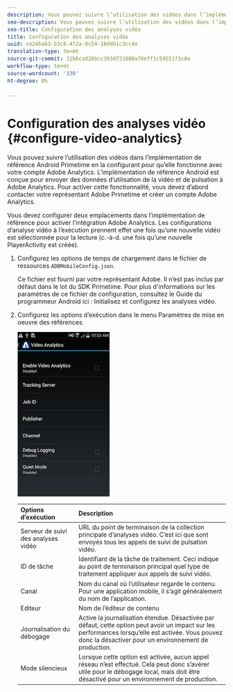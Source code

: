 ```yaml
---
description: Vous pouvez suivre l’utilisation des vidéos dans l’implémentation de référence Android Primetime en la configurant pour qu’elle fonctionne avec votre compte Adobe Analytics.
seo-description: Vous pouvez suivre l’utilisation des vidéos dans l’implémentation de référence Android Primetime en la configurant pour qu’elle fonctionne avec votre compte Adobe Analytics.
seo-title: Configuration des analyses vidéo
title: Configuration des analyses vidéo
uuid: ce2ebab3-b3c8-472a-9c54-16ddb1c3cc4e
translation-type: tm+mt
source-git-commit: 31b6cad26bcc393d731080a70eff1c59551f1c8e
workflow-type: tm+mt
source-wordcount: '330'
ht-degree: 0%

---
```



# Configuration des analyses vidéo {#configure-video-analytics}

Vous pouvez suivre l’utilisation des vidéos dans l’implémentation de référence Android Primetime en la configurant pour qu’elle fonctionne avec votre compte Adobe Analytics. L’implémentation de référence Android est conçue pour envoyer des données d’utilisation de la vidéo et de pulsation à Adobe Analytics. Pour activer cette fonctionnalité, vous devez d’abord contacter votre représentant Adobe Primetime et créer un compte Adobe Analytics.

Vous devez configurer deux emplacements dans l’implémentation de référence pour activer l’intégration Adobe Analytics. Les configurations d’analyse vidéo à l’exécution prennent effet une fois qu’une nouvelle vidéo est sélectionnée pour la lecture (c.-à-d. une fois qu’une nouvelle PlayerActivity est créée).

1. Configurez les options de temps de chargement dans le fichier de ressources `ADBMobileConfig.json`.

   Ce fichier est fourni par votre représentant Adobe. Il n’est pas inclus par défaut dans le lot du SDK Primetime. Pour plus d&#39;informations sur les paramètres de ce fichier de configuration, consultez le Guide du programmeur Android ici : Initialisez et configurez les analyses vidéo.
1. Configurez les options d’exécution dans le menu Paramètres de mise en oeuvre des références.

   ![](assets/img_psdk_ref_impl_va-settings-menu.png)

   | Options d’exécution | Description |
   |---|---|
   | Serveur de suivi des analyses vidéo | URL du point de terminaison de la collection principale d’analyses vidéo. C’est ici que sont envoyés tous les appels de suivi de pulsation vidéo. |
   | ID de tâche | Identifiant de la tâche de traitement. Ceci indique au point de terminaison principal quel type de traitement appliquer aux appels de suivi vidéo. |
   | Canal | Nom du canal où l’utilisateur regarde le contenu. Pour une application mobile, il s’agit généralement du nom de l’application. |
   | Editeur | Nom de l’éditeur de contenu |
   | Journalisation du débogage | Active la journalisation étendue. Désactivée par défaut, cette option peut avoir un impact sur les performances lorsqu’elle est activée. Vous pouvez donc la désactiver pour un environnement de production. |
   | Mode silencieux | Lorsque cette option est activée, aucun appel réseau n’est effectué. Cela peut donc s’avérer utile pour le débogage local, mais doit être désactivé pour un environnement de production. |